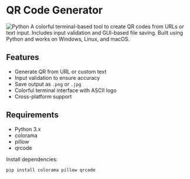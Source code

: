 # QR Code Generator

![Python](https://img.shields.io/badge/python-3670A0?style=for-the-badge&logo=python&logoColor=ffdd54)
A colorful terminal-based tool to create QR codes from URLs or text input. Includes input validation and GUI-based file saving. Built using Python and works on Windows, Linux, and macOS.

## Features
- Generate QR from URL or custom text
- Input validation to ensure accuracy
- Save output as `.png` or `.jpg`
- Colorful terminal interface with ASCII logo
- Cross-platform support

## Requirements
- Python 3.x
- colorama
- pillow
- qrcode

Install dependencies:
```bash
pip install colorama pillow qrcode
